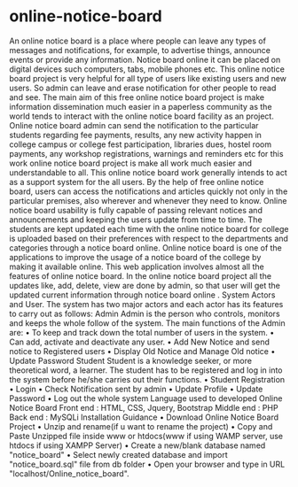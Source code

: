 # online-notice-board
An online notice board is a place where people can leave any types of messages and notifications, for example, to advertise things, announce events or provide any information.
Notice board online it can be placed on digital devices such computers, tabs, mobile phones etc.
This online notice board project is very helpful for all type of users like existing users and new users.
So admin can leave and erase notification for other people to read and see.
The main aim of this free online notice board project is make information dissemination much easier in a paperless community as the world tends to interact with the online notice board facility as an project.
 Online notice board admin can send the notification to the particular students regarding fee payments, results, any new activity happen in college campus or college fest participation, libraries dues, hostel room payments, any workshop registrations, warnings and reminders etc for this work online notice board project is make all work much easier and understandable to all.
This online notice board work generally intends to act as a support system for the all users. By the help of free online notice board, users can access the notifications and articles quickly not only in the particular premises, also wherever and whenever they need to know.
Online notice board usability is fully capable of passing relevant notices and announcements and keeping the users update from time to time.
The students are kept updated each time with the online notice board for college is uploaded based on their preferences with respect to the departments and categories through a notice board online.
Online notice board is one of the applications to improve the usage of a notice board of the college by making it available online.
This web application involves almost all the features of online notice board.
In the online notice board project all the updates like, add, delete, view are done by admin, so that user will get the updated current information through notice board online .
System Actors and User.
The system has two major actors and each actor has its features to carry out as follows:
Admin
Admin is the person who controls, monitors and keeps the whole follow of the system. The main functions of the Admin are:
•	To keep and track down the total number of users in the system.
•	Can add, activate and deactivate any user.
•	Add New Notice and send notice to Registered users
•	Display Old Notice and Manage Old notice
•	Update Password
Student
Student is a knowledge seeker, or more theoretical word, a learner. The student has to be registered and log in into the system before he/she carries out their functions.
•	Student Registration
•	Login
•	Check Notification sent by admin
•	Update Profile
•	Update Password
•	Log out the whole system
Language used to developed Online Notice Board
Front end : HTML, CSS, Jquery, Bootstrap
Middle end : PHP
Back end : MySQLi
Installation Guidance
•	Download Online Notice Board Project
•	Unzip and rename(if u want to rename the project)
•	Copy and Paste Unzipped file inside www or htdocs(www if using WAMP server, use htdocs if using XAMPP Server)
•	Create a new/blank database named "notice_board"
•	Select newly created database and import "notice_board.sql" file from db folder
•	Open your browser and type in URL "localhost/Online_notice_board".

